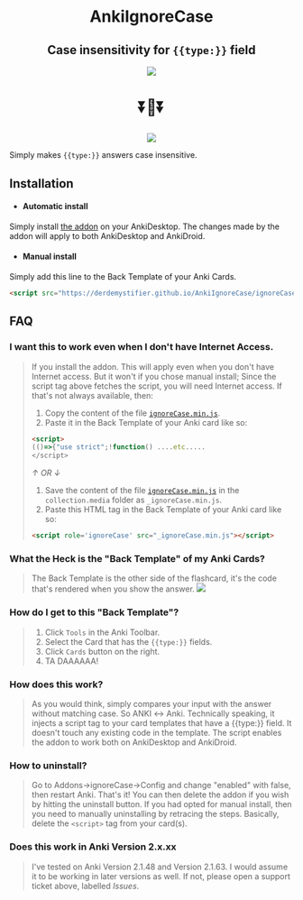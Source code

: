 <h1 align="center">
	AnkiIgnoreCase
</h1>
<h2 align="center">
	Case insensitivity for <code>{{type:}}</code> field
</h2>




<p align="center">
    <img src="https://user-images.githubusercontent.com/124774256/221641621-398786be-3589-491e-84fa-3c605af4e61d.png">
</p>

<h3 align="center" style="font-size:2em;">⏬🔽⏬</h3>

<p align="center">
    <img src="https://user-images.githubusercontent.com/124774256/221641707-6180aeac-91a7-47e8-86ee-b009d5c62dc0.png">
</p>


Simply makes `{{type:}}` answers case insensitive.

## Installation

- #### Automatic install

Simply install [the addon](https://ankiweb.net/shared/info/1371444066) on your AnkiDesktop. The changes made by the addon will apply to both AnkiDesktop and AnkiDroid. 

- #### Manual install

Simply add this line to the Back Template of your Anki Cards.

```html
<script src="https://derdemystifier.github.io/AnkiIgnoreCase/ignoreCase.min.js"></script>
```



## FAQ

### I want this to work even when I don't have Internet Access.

>If you install the addon. This will apply even when you don't have Internet access. But it won't if you chose manual install; Since the script tag above fetches the script, you will need Internet access. If that's not always available, then:
>1. Copy the content of the file [`ignoreCase.min.js`](https://derdemystifier.github.io/AnkiIgnoreCase/ignoreCase.min.js).
>2. Paste it in the Back Template of your Anki card like so:
>```html
><script>
>(()=>{"use strict";!function() ....etc.....
></script>
>```
> _↑ OR ↓_
> 1. Save the content of the file [`ignoreCase.min.js`](https://derdemystifier.github.io/AnkiIgnoreCase/ignoreCase.min.js) in the `collection.media` folder as `_ignoreCase.min.js`.
> 2. Paste this HTML tag in the Back Template of your Anki card like so:
> ```html
> <script role='ignoreCase' src="_ignoreCase.min.js"></script>
> ```

### What the Heck is the "Back Template" of my Anki Cards?

>The Back Template is the other side of the flashcard, it's the code that's rendered when you show the answer. 
>![](https://user-images.githubusercontent.com/124774256/221641761-32b6d22f-2508-465a-bf50-c29f90e7df5c.png)

### How do I get to this "Back Template"?

>1. Click `Tools` in the Anki Toolbar.
>2. Select the Card that has the `{{type:}}` fields.
>3. Click `Cards` button on the right.
>4. TA DAAAAAA!

### How does this work?

>As you would think, simply compares your input with the answer without matching case. So ANKI ↔ Anki. Technically speaking, it injects a script tag to your card templates that have a {{type:}} field. It doesn't touch any existing code in the template. The script enables the addon to work both on AnkiDesktop and AnkiDroid.

### How to uninstall?

>Go to Addons->ignoreCase->Config and change "enabled" with false, then restart Anki. That's it! You can then delete the addon if you wish by hitting the uninstall button.
> If you had opted for manual install, then you need to manually uninstalling by retracing the steps. Basically, delete the `<script>` tag from your card(s).

### Does this work in Anki Version 2.x.xx

>I've tested on Anki Version 2.1.48 and Version 2.1.63. I would assume it to be working in later versions as well. If not, please open a support ticket above, labelled _Issues_.

